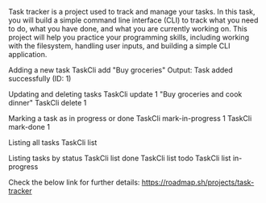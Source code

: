 Task tracker is a project used to track and manage your tasks. In this task, you will build a simple command line interface (CLI) to track what you need to do, what you have done, and what you are currently working on. This project will help you practice your programming skills, including working with the filesystem, handling user inputs, and building a simple CLI application.

Adding a new task
TaskCli add "Buy groceries"
Output: Task added successfully (ID: 1)

Updating and deleting tasks
TaskCli update 1 "Buy groceries and cook dinner"
TaskCli delete 1

Marking a task as in progress or done
TaskCli mark-in-progress 1
TaskCli mark-done 1

Listing all tasks
TaskCli list

Listing tasks by status
TaskCli list done
TaskCli list todo
TaskCli list in-progress


Check the below link for further details: https://roadmap.sh/projects/task-tracker
